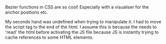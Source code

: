 Bezier functions in CSS are so cool! Especially with a visualiser for the anchor positions etc.

My seconds hand was undefined when trying to manipulate it. I had to move the script tag to the end of the html. I assume this is because the needs to 'read' the html before activating the JS file because JS is instantly trying to cache references to some HTML elements. 